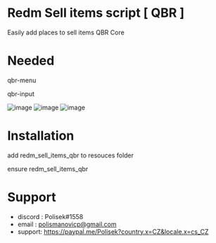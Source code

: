 # Redm Sell items script [ QBR ]

Easily add places to sell items QBR Core

# Needed
qbr-menu

qbr-input

![image](https://user-images.githubusercontent.com/107623238/182255543-8955f199-1d35-4bcc-b1a6-9e7bc1d7a63e.png)
![image](https://user-images.githubusercontent.com/107623238/182256469-9a31d385-65e6-4c4b-9a0d-531d2326a25b.png)
![image](https://user-images.githubusercontent.com/107623238/182256487-bc3477e2-61c2-43c2-b4df-dfd9d095ef9d.png)



# Installation

add redm_sell_items_qbr to resouces folder

ensure redm_sell_items_qbr



# Support
- discord : Polisek#1558
- email :  polismanovicp@gmail.com
- support: https://paypal.me/Polisek?country.x=CZ&locale.x=cs_CZ
